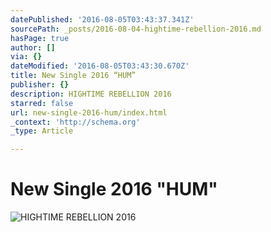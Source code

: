 ```yaml
---
datePublished: '2016-08-05T03:43:37.341Z'
sourcePath: _posts/2016-08-04-hightime-rebellion-2016.md
hasPage: true
author: []
via: {}
dateModified: '2016-08-05T03:43:30.670Z'
title: New Single 2016 “HUM”
publisher: {}
description: HIGHTIME REBELLION 2016
starred: false
url: new-single-2016-hum/index.html
_context: 'http://schema.org'
_type: Article

---
```

# New Single 2016 "HUM"
![HIGHTIME REBELLION 2016](https://the-grid-user-content.s3-us-west-2.amazonaws.com/b1efc764-d411-48a3-bf15-00cf1ffab06e.jpg)